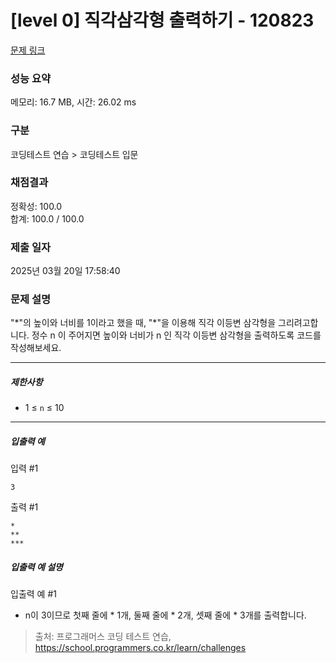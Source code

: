# [level 0] 직각삼각형 출력하기 - 120823 

[문제 링크](https://school.programmers.co.kr/learn/courses/30/lessons/120823) 

### 성능 요약

메모리: 16.7 MB, 시간: 26.02 ms

### 구분

코딩테스트 연습 > 코딩테스트 입문

### 채점결과

정확성: 100.0<br/>합계: 100.0 / 100.0

### 제출 일자

2025년 03월 20일 17:58:40

### 문제 설명

<p>"*"의 높이와 너비를 1이라고 했을 때, "*"을 이용해 직각 이등변 삼각형을 그리려고합니다.  정수 n 이 주어지면 높이와 너비가 n 인 직각 이등변 삼각형을 출력하도록 코드를 작성해보세요.</p>

<hr>

<h5>제한사항</h5>

<ul>
<li>1 ≤ <code>n</code> ≤ 10</li>
</ul>

<hr>

<h5>입출력 예</h5>

<p>입력 #1</p>
<div class="highlight"><pre class="codehilite"><code>3
</code></pre></div>
<p>출력 #1</p>
<div class="highlight"><pre class="codehilite"><code>*
**
***
</code></pre></div>
<h5>입출력 예 설명</h5>

<p>입출력 예 #1</p>

<ul>
<li>n이 3이므로 첫째 줄에 * 1개, 둘째 줄에 * 2개, 셋째 줄에 * 3개를 출력합니다.</li>
</ul>


> 출처: 프로그래머스 코딩 테스트 연습, https://school.programmers.co.kr/learn/challenges